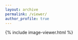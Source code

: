 ```yaml
---
layout: archive
permalink: /viewer/
author_profile: true
---
```


{% include image-viewer.html %}

<script src="/assets/js/image-viewer.js"></script>
